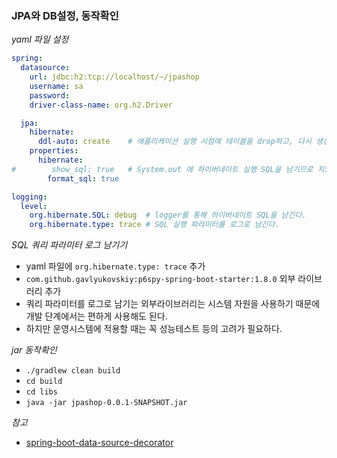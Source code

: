 ### JPA와 DB설정, 동작확인

*yaml 파일 설정*
```yaml
spring:
  datasource:
    url: jdbc:h2:tcp://localhost/~/jpashop
    username: sa
    password:
    driver-class-name: org.h2.Driver

  jpa:
    hibernate:
      ddl-auto: create    # 애플리케이션 실행 시점에 테이블을 drop하고, 다시 생성한다.
    properties:
      hibernate:
#        show_sql: true   # System.out 에 하이버네이트 실행 SQL을 남기므로 지양해야한다.
        format_sql: true

logging:
  level:
    org.hibernate.SQL: debug  # logger를 통해 하이버네이트 SQL을 남긴다.
    org.hibernate.type: trace # SQL 실행 파라미터를 로그로 남긴다.
```

*SQL 쿼리 파라미터 로그 남기기*
- yaml 파일에 `org.hibernate.type: trace` 추가
- `com.github.gavlyukovskiy:p6spy-spring-boot-starter:1.8.0` 외부 라이브러리 추가
- 쿼리 파라미터를 로그로 남기는 외부라이브러리는 시스템 자원을 사용하기 때문에 개발 단계에서는 편하게 사용해도 된다.
- 하지만 운영시스템에 적용할 때는 꼭 성능테스트 등의 고려가 필요하다.

*jar 동작확인*
- `./gradlew clean build`
- `cd build`
- `cd libs`
- `java -jar jpashop-0.0.1-SNAPSHOT.jar`

*참고*
- [spring-boot-data-source-decorator](https://github.com/gavlyukovskiy/spring-boot-data-source-decorator)